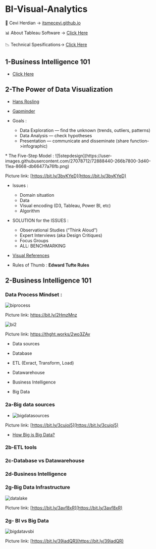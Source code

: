 # BI-Visual-Analytics

<span>&#129311;</span> Cevi Herdian -> [itsmecevi.github.io](https://itsmecevi.github.io/) 

<span>&#128202;</span> About Tableau Software -> [Click Here](https://www.tableau.com/about)

<span>&#128201;</span> Technical Spesifications-> [Click Here](https://github.com/itsmecevi/Tableau-Technical-Specifications/blob/master/Tableau-Technical%20Specifications.pdf)



## 1-Business Intelligence 101
 
* [Click Here](https://docs.google.com/presentation/d/1a1-lRjjwSYBv4IUw5aLWeRr7x9JESrR8qkHR-Ug1u_4/edit?usp=sharing)






## 2-The Power of Data Visualization

* [Hans Rosling](https://www.youtube.com/watch?v=jbkSRLYSojo)
* [Gapminder](https://www.gapminder.org/)
* Goals : 

     * Data Exploration — find the unknown (trends, outliers, patterns)
     * Data Analysis — check hypotheses
     * Presentation — communicate and disseminate (share function->infographic)

<p></p>
* The Five-Step Model :
![5stepdesign](https://user-images.githubusercontent.com/27078712/72888440-266b7800-3d40-11ea-8668-db66477a76fb.png)

Picture link: [https://bit.ly/3byKYeD](https://bit.ly/3byKYeD)

     
 * Issues :
 
     * Domain situation 
     * Data
     * Visual encoding (D3, Tableau, Power BI, etc)
     * Algorithm
     
 * SOLUTION for the ISSUES :
 
     * Observational Studies (“Think Aloud”)
     * Expert Interviews (aka Design Critiques)
     * Focus Groups
     * ALL: BENCHMARKING
     
 * [Visual References](https://github.com/itsmecevi/visualreferences/blob/master/VisualReferences-SQLBI.pdf)
     
 * Rules of Thumb : **Edward Tufte Rules**
 
 ## 2-Business Intelligence 101
 
 ### Data Process Mindset :
 
 ![biprocess](https://user-images.githubusercontent.com/27078712/72890846-6a14b080-3d45-11ea-9b54-aafa268acd14.jpg)

Picture link: https://bit.ly/2HmzMnz


![bi2](https://user-images.githubusercontent.com/27078712/75852964-b57bad80-5e1f-11ea-8702-502e91977f0d.png)

Picture link: https://thght.works/2wo3ZAv

 
 * Data sources 
 
 * Database 
 
 * ETL (Exract, Transform, Load)
 
 * Datawarehouse 
 
 * Business Intelligence 
 
 * Big Data
 
 
 
### 2a-Big data sources 

* ![bigdatasources](https://user-images.githubusercontent.com/27078712/75859038-e1049500-5e2b-11ea-9332-ac9e4a3aecb3.jpg)

Picture link: [https://bit.ly/3cujoj5](https://bit.ly/3cujoj5)

* [How Big is Big Data?](https://www.sisense.com/blog/infographic-big-big-data/)



### 2b-ETL tools

### 2c-Database vs Datawarehouse

### 2d-Business Intelligence

### 2g-Big Data Infrastructure

![datalake](https://user-images.githubusercontent.com/27078712/75866633-e7007300-5e37-11ea-9625-ce7816b07bcf.png)

Picture link: [https://bit.ly/3avf8xR](https://bit.ly/3avf8xR)
 
### 2g- BI vs Big Data

![bigdatavsbi](https://user-images.githubusercontent.com/27078712/75869780-a9521900-5e3c-11ea-9948-707367c76443.png)

Picture link: [https://bit.ly/39iadQR](https://bit.ly/39iadQR)




